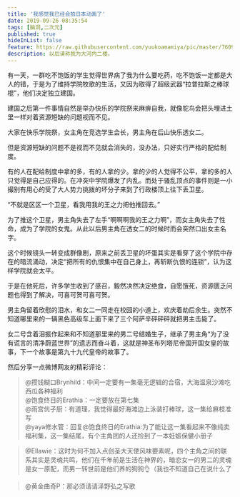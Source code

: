 ```yaml
---
title: '我感觉我已经会拍日本动画了'
date: 2019-09-26 08:35:54
tags: [脑洞,二次元]
published: true
hideInList: false
feature: https://raw.githubusercontent.com/yuukoamamiya/pic/master/76092399_p0.png
description: 以后请称我为大河内二楼。
---
```


有一天，一群吃不饱饭的学生觉得世界病了我为什么要吃药，吃不饱饭一定都是大人的错，于是为了维持学院牧歌的生活，又因为取得了超级武器“拉普拉斯之棒球棍”，他们决定独立建国。

建国之后第一件事情自然是举办快乐的学院祭来麻痹自我，就像鸵鸟会把头埋进土里一样对着资源短缺的问题视而不见。

大家在快乐学院祭，女主角在竞选学生会长，男主角在后山快乐透女二。

但是资源短缺的问题不是视而不见就会消失的，没办法，只好实行严格的配给制度。

有的人在配给制度中拿的多，有的人拿的少。拿的少的人觉得不公平，拿的多的人只觉得是自己应得的。在冲突中学院爆发了内乱。而处于骚乱顶点的事件则是一小撮别有用心的受了大人势力挑拨的坏分子来到了行政楼顶上往下丢卫星。

“不就是区区一个卫星，看我用我的王之力把他推回去。”

为了推这个卫星，男主角失去了左手“啊啊啊我的王之力啊”，而女主角失去了性命，成为了学院的女鬼。从此以后男主角在透女二的时候时而会突然口出女主名字。

这个时候镜头一转变成群像剧，原来之前丢卫星的坏蛋其实是看穿了这个学院中存在的暗流涌动，决定“把所有的仇恨集中在自己身上，再斩断仇恨的连锁”，认为这样学院就会太平。

于是在他死后，许多学生收到了感召，毅然决然决定绝食，自愿饿死，资源匮乏问题也得到了解决，可喜可贺可喜可贺。

男主角留着欣慰的泪水，和女二一同走在校园的小道上，欢庆着劫后余生。突然不知道哪里来的一辆黑色高级车上面下来了三个阿萨辛砰砰砰就把男主击毙了。

女二号含着泪振作起来和不知道那里来的男二号结婚生子，继承了男主角“为了没有谎言的清净蔚蓝世界”的遗志而奋斗着，这就是神圣布列塔尼帝国开国女皇的故事，下一个故事是第九十九代皇帝的故事了。

然后分享一点微博网友的精彩评论：

> @攒钱糊口Brynhild：中间一定要有一集毫无逻辑的合宿，大海温泉沙滩吃西瓜各种福利  
> @饱食终日的Erathia：一定要放在第七集  
> @雨宫优子厨：有道理，我觉得最好海滩边上泳装打棒球，这一集给麻枝准写  
> @yaya修水管：回复@饱食终日的Erathia:为了能让这一集看起来不像纯卖福利集，这一集结尾，有个主角团的人还捡到了一本妊娠保健小册子

> @Ellawie：这时为何不加入点创圣大天使风味要素呢，四个主角之间的联系其实是灵魂共鸣，他们在千年前是生活在神界的，暗恋女一的男二的灵魂是女一原配，而男一转世前是他们养的狗狗👌（我也不知道自己在说什么了

> @黄金曲奇P：那必须请请泽野弘之写歌
